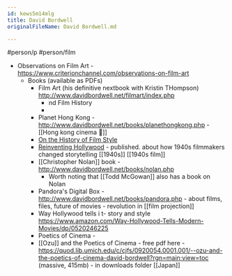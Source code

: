 ```yaml
---
id: kews5m14mlg
title: David Bordwell
originalFileName: David Bordwell.md

---
```


#person/p #person/film

* Observations on Film Art - https://www.criterionchannel.com/observations-on-film-art
  * Books (available as PDFs)
    * Film Art  (his definitive nextbook with Kristin THompson) http://www.davidbordwell.net/filmart/index.php
      * nd Film History
      *
    * Planet Hong Kong - http://www.davidbordwell.net/books/planethongkong.php - [[Hong kong cinema 🎦]]
    * [On the History of Film Style](http://www.davidbordwell.net/books/onthehistory.php)
    * [Reinventing Hollywood](http://www.davidbordwell.net/books/reinventing.php) - published. about how 1940s filmmakers changed storytelling [[1940s]] [[1940s film]]
    * [[Christopher Nolan]] book - http://www.davidbordwell.net/books/nolan.php
      * Worth noting that [[Todd McGowan]] also has a book on Nolan
    * Pandora's Digital Box - http://www.davidbordwell.net/books/pandora.php - about films, files, future of movies - revolution in [[film projection]]
    * Way Hollywood tells i t- story and style https://www.amazon.com/Way-Hollywood-Tells-Modern-Movies/dp/0520246225
    * Poetics of Cinema -
    * [[Ozu]] and the Poetics of Cinema - free pdf here - https://quod.lib.umich.edu/c/cjfs/0920054.0001.001/--ozu-and-the-poetics-of-cinema-david-bordwell?rgn=main;view=toc (massive, 415mb)  - in downloads folder [[Japan]]
